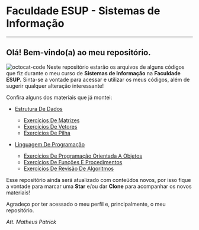# Faculdade ESUP - Sistemas de Informação
---
## Olá! Bem-vindo(a) ao meu repositório.
![octocat-code](https://octodex.github.com/baracktocat/)
Neste repositório estarão os arquivos de alguns códigos que fiz durante o meu curso de **Sistemas de Informação** na **Faculdade ESUP.**
Sinta-se a vontade para acessar e utilizar os meus códigos, além de sugerir qualquer alteração interessante!

Confira alguns dos materiais que já montei:
* [Estrutura De Dados](https://github.com/mpatrickaires/faculdade-esup/tree/main/EstruturaDeDados)
   * [Exercícios De Matrizes](https://github.com/mpatrickaires/faculdade-esup/tree/main/EstruturaDeDados/exerciciosdematrizes)
   * [Exercícios De Vetores](https://github.com/mpatrickaires/faculdade-esup/tree/main/EstruturaDeDados/exerciciosvetores)
   * [Exercícios De Pilha](https://github.com/mpatrickaires/faculdade-esup/tree/main/EstruturaDeDados/stack)
   
* [Linguagem De Programação](https://github.com/mpatrickaires/faculdade-esup/tree/main/LinguagemDePrograma%C3%A7%C3%A3o)
   * [Exercícios De Programação Orientada A Objetos](https://github.com/mpatrickaires/faculdade-esup/tree/main/LinguagemDePrograma%C3%A7%C3%A3o/Exerc%C3%ADcios%20POO)
   * [Exercícios De Funções E Procedimentos](https://github.com/mpatrickaires/faculdade-esup/tree/main/LinguagemDePrograma%C3%A7%C3%A3o/Exerc%C3%ADcios%20de%20Fun%C3%A7%C3%B5es%20e%20Procedimentos)
   * [Exercícios De Revisão De Algoritmos](https://github.com/mpatrickaires/faculdade-esup/tree/main/LinguagemDePrograma%C3%A7%C3%A3o/Lista%20de%20Exerc%C3%ADcios%2001)
   
Esse repositório ainda será atualizado com conteúdos novos, por isso fique a vontade para marcar uma **Star** e/ou dar **Clone** para acompanhar os novos materiais!

Agradeço por ter acessado o meu perfil e, principalmente, o meu repositório.


*Att.*
*Matheus Patrick*
